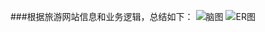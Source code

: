 ###根据旅游网站信息和业务逻辑，总结如下：
![脑图](https://github.com/bigdatapractice2017/blpratice-eu-sightseeing/blob/master/database_design/picture/%E8%84%91%E5%9B%BE.png)
![ER图](https://github.com/bigdatapractice2017/blpratice-eu-sightseeing/blob/master/database_design/picture/ER%E5%9B%BE.png)

